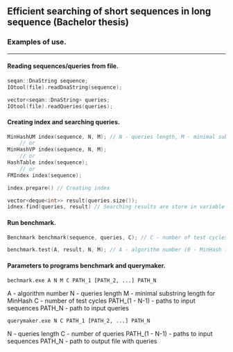 ## Efficient searching of short sequences in long sequence (Bachelor thesis)


### Examples of use.

------------

#### Reading sequences/queries from file.


```C++
seqan::DnaString sequence;
IOtool(file).readDnaString(sequence);

vector<seqan::DnaString> queries;
IOtool(file).readQueries(queries);
```

#### Creating index and searching queries.

```C++
MinHashUM index(sequence, N, M); // N - queries length, M - minimal substring length
	// or
MinHashVP index(sequence, N, M);
	// or
HashTable index(sequence);
	// or
FMIndex index(sequence);

index.prepare() // Creating index

vector<deque<int>> result(queries.size());
idnex.find(queries, result) // Searching results are store in variable "result"
```


#### Run benchmark.

```C++
Benchmark benchmark(sequence, queries, C); // C - number of test cycles

benchmark.test(A, result, N, M); // A - algorithm number (0 - MinHash (UM), 1 - MinHash (VP), 2 - HashTable, 3 - FM-index)
```


#### Parameters to programs benchmark and querymaker. 

```
bechmark.exe A N M C PATH_1 [PATH_2, ...] PATH_N 
```
A - algorithm number
N - queries length
M - minimal substring length for MinHash
C - number of test cycles
PATH_(1 - N-1) - paths to input sequences
PATH_N - path to input queries

```
querymaker.exe N C PATH_1 [PATH_2, ...] PATH_N
```
N - queries length
C - number of queries
PATH_(1 - N-1) - paths to input sequences
PATH_N - path to output file with queries